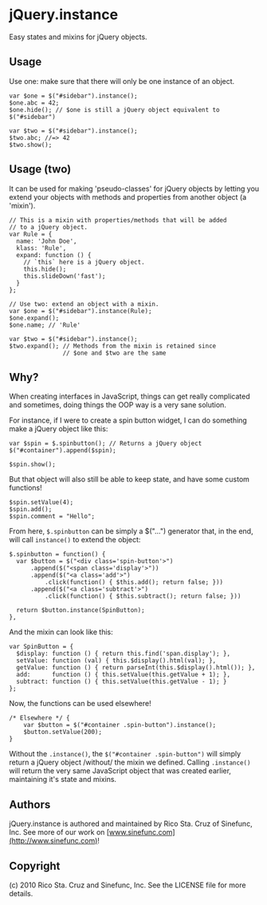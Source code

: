 jQuery.instance
===============

Easy states and mixins for jQuery objects.

Usage
-----

Use one: make sure that there will only be one instance of an object.

    var $one = $("#sidebar").instance();
    $one.abc = 42;
    $one.hide(); // $one is still a jQuery object equivalent to $("#sidebar")
  
    var $two = $("#sidebar").instance();
    $two.abc; //=> 42
    $two.show();

Usage (two)
-----------

It can be used for making 'pseudo-classes' for jQuery objects by
letting you extend your objects with methods and properties
from another object (a 'mixin').

    // This is a mixin with properties/methods that will be added
    // to a jQuery object.
    var Rule = {
      name: 'John Doe',
      klass: 'Rule',
      expand: function () {
        // `this` here is a jQuery object.
        this.hide();
        this.slideDown('fast');
      }
    };
    
    // Use two: extend an object with a mixin.
    var $one = $("#sidebar").instance(Rule);
    $one.expand();
    $one.name; // 'Rule'
    
    var $two = $("#sidebar").instance();
    $two.expand(); // Methods from the mixin is retained since
                   // $one and $two are the same

Why?
----

When creating interfaces in JavaScript, things can get really
complicated and sometimes, doing things the OOP way is a very
sane solution.

For instance, if I were to create a spin button widget,
I can do something make a jQuery object like this:

    var $spin = $.spinbutton(); // Returns a jQuery object
    $("#container").append($spin);

    $spin.show();

But that object will also still be able to keep state, and
have some custom functions!

    $spin.setValue(4);
    $spin.add();
    $spin.comment = "Hello";

From here, `$.spinbutton` can be simply a $("...") generator
that, in the end, will call `instance()` to extend the
object:

    $.spinbutton = function() {
      var $button = $("<div class='spin-button'>")
          .append($("<span class='display'>"))
          .append($("<a class='add'>")
              .click(function() { $this.add(); return false; }))
          .append($("<a class='subtract'>")
              .click(function() { $this.subtract(); return false; }))

      return $button.instance(SpinButton);
    },

And the mixin can look like this:

    var SpinButton = {
      $display: function () { return this.find('span.display'); },
      setValue: function (val) { this.$display().html(val); },
      getValue: function () { return parseInt(this.$display().html()); },
      add:      function () { this.setValue(this.getValue + 1); },
      subtract: function () { this.setValue(this.getValue - 1); }
    };

Now, the functions can be used elsewhere!

    /* Elsewhere */ {
        var $button = $("#container .spin-button").instance();
        $button.setValue(200);
    }

Without the `.instance()`, the `$("#container .spin-button")` will simply
return a jQuery object /without/ the mixin we defined. Calling `.instance()`
will return the very same JavaScript object that was created earlier,
maintaining it's state and mixins.

Authors
-------

jQuery.instance is authored and maintained by Rico Sta. Cruz of Sinefunc, Inc.
See more of our work on [www.sinefunc.com](http://www.sinefunc.com)!

Copyright
---------

(c) 2010 Rico Sta. Cruz and Sinefunc, Inc. See the LICENSE file for more details.

